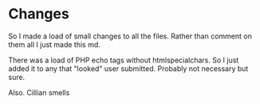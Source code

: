 # Changes

So I made a load of small changes to all the files.
Rather than comment on them all I just made this md.

There was a load of PHP echo tags without htmlspecialchars. So I just added it to any that "looked" user submitted. Probably not necessary but sure.

Also. Cillian smells